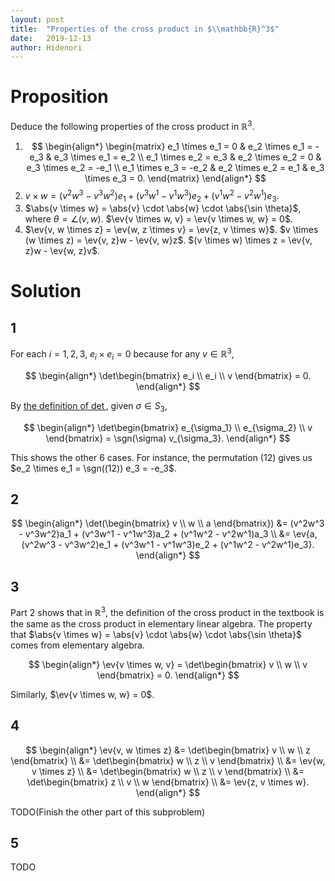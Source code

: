 ```yaml
---
layout: post
title:  "Properties of the cross product in $\\mathbb{R}^3$"
date:   2019-12-13
author: Hidenori
---
```


# Proposition
Deduce the following properties of the cross product in $\mathbb{R}^3$.

1. $$
   \begin{align*}
   \begin{matrix}
     e_1 \times e_1 = 0 & e_2 \times e_1 = -e_3 & e_3 \times e_1 = e_2 \\  
     e_1 \times e_2 = e_3 & e_2 \times e_2 = 0 & e_3 \times e_2 = -e_1 \\  
     e_1 \times e_3 = -e_2 & e_2 \times e_2 = e_1 & e_3 \times e_3 = 0.
   \end{matrix}
   \end{align*}
   $$
1. $v \times w = (v^2w^3 - v^3w^2)e_1 + (v^3w^1 - v^1w^3)e_2 + (v^1w^2 - v^2w^1)e_3$.
1. $\abs{v \times w} = \abs{v} \cdot \abs{w} \cdot \abs{\sin \theta}$, where $\theta = \angle (v, w)$.
   $\ev{v \times w, v} = \ev{v \times w, w} = 0$.
1. $\ev{v, w \times z} = \ev{w, z \times v} = \ev{z, v \times w}$.
   $v \times (w \times z) = \ev{v, z}w - \ev{v, w}z$.
   $(v \times w) \times z = \ev{v, z}w - \ev{w, z}v$.

# Solution
## 1

For each $i = 1, 2, 3$, $e_i \times e_i = 0$ because for any $v \in \mathbb{R}^3$,

$$
\begin{align*}
  \det\begin{bmatrix} e_i \\ e_i \\ v \end{bmatrix} = 0.
\end{align*}
$$

By [the definition of $\det$](https://en.wikipedia.org/wiki/Determinant#n_×_n_matrices), given $\sigma \in S_3$,

$$
\begin{align*}
  \det\begin{bmatrix} e_{\sigma_1} \\ e_{\sigma_2} \\ v \end{bmatrix} = \sgn(\sigma) v_{\sigma_3}.
\end{align*}
$$

This shows the other 6 cases.
For instance, the permutation $(12)$ gives us $e_2 \times e_1 = \sgn((12)) e_3 =  -e_3$.

## 2

$$
\begin{align*}
  \det(\begin{bmatrix} v \\ w \\ a \end{bmatrix})
    &= (v^2w^3 - v^3w^2)a_1 + (v^3w^1 - v^1w^3)a_2 + (v^1w^2 - v^2w^1)a_3 \\
    &= \ev{a, (v^2w^3 - v^3w^2)e_1 + (v^3w^1 - v^1w^3)e_2 + (v^1w^2 - v^2w^1)e_3}.
\end{align*}
$$

## 3

Part 2 shows that in $\mathbb{R}^3$, the definition of the cross product in the textbook is the same as the cross product in elementary linear algebra.
The property that $\abs{v \times w} = \abs{v} \cdot \abs{w} \cdot \abs{\sin \theta}$ comes from elementary algebra.

$$
\begin{align*}
  \ev{v \times w, v} = \det\begin{bmatrix} v \\ w \\ v \end{bmatrix} = 0.
\end{align*}
$$

Similarly, $\ev{v \times w, w} = 0$.

## 4

$$
\begin{align*}
  \ev{v, w \times z}
    &= \det\begin{bmatrix} v \\ w \\ z \end{bmatrix} \\
    &= \det\begin{bmatrix} w \\ z \\ v \end{bmatrix} \\
    &= \ev{w, v \times z} \\
    &= \det\begin{bmatrix} w \\ z \\ v \end{bmatrix} \\
    &= \det\begin{bmatrix} z \\ v \\ w \end{bmatrix} \\
    &= \ev{z, v \times w}.
\end{align*}
$$

TODO(Finish the other part of this subproblem)

## 5
TODO
